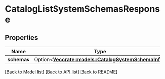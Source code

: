 # CatalogListSystemSchemasResponse

## Properties

Name | Type | Description | Notes
------------ | ------------- | ------------- | -------------
**schemas** | Option<[**Vec<crate::models::CatalogSystemSchemaInfo>**](CatalogSystemSchemaInfo.md)> |  | [optional]

[[Back to Model list]](../README.md#documentation-for-models) [[Back to API list]](../README.md#documentation-for-api-endpoints) [[Back to README]](../README.md)


